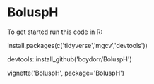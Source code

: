 # BoluspH

To get started run this code in R:

install.packages(c('tidyverse','mgcv','devtools'))

devtools::install_github('boydorr/BoluspH')

vignette('BoluspH', package='BoluspH')

